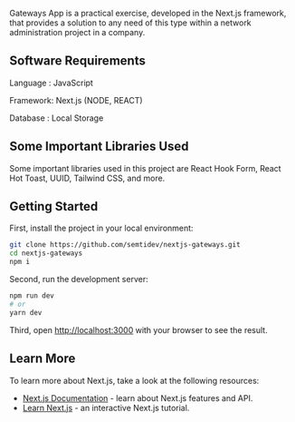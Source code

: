 Gateways App is a practical exercise, developed in the Next.js framework, that provides a solution to any need of this type within a network administration project in a company.

## Software Requirements

Language : JavaScript

Framework: Next.js (NODE, REACT)

Database : Local Storage

## Some Important Libraries Used

Some important libraries used in this project are React Hook Form, React Hot Toast, UUID, Tailwind CSS, and more.

## Getting Started

First, install the project in your local environment:

```bash
git clone https://github.com/semtidev/nextjs-gateways.git
cd nextjs-gateways
npm i
```

Second, run the development server:

```bash
npm run dev
# or
yarn dev
```

Third, open [http://localhost:3000](http://localhost:3000) with your browser to see the result.

## Learn More

To learn more about Next.js, take a look at the following resources:

- [Next.js Documentation](https://nextjs.org/docs) - learn about Next.js features and API.
- [Learn Next.js](https://nextjs.org/learn) - an interactive Next.js tutorial.
